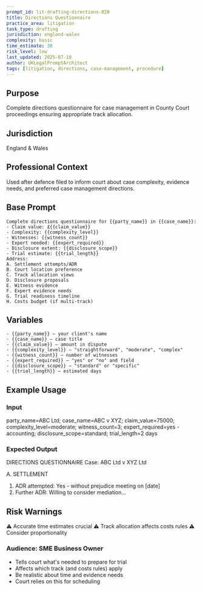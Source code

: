```yaml
---
prompt_id: lit-drafting-directions-020
title: Directions Questionnaire
practice_area: litigation
task_type: drafting
jurisdiction: england-wales
complexity: basic
time_estimate: 30
risk_level: low
last_updated: 2025-07-10
author: UKLegalPromptArchitect
tags: [litigation, directions, case-management, procedure]
---
```


## Purpose
Complete directions questionnaire for case management in County Court proceedings ensuring appropriate track allocation.

## Jurisdiction
England & Wales

## Professional Context
Used after defence filed to inform court about case complexity, evidence needs, and preferred case management directions.

## Base Prompt
```text
Complete directions questionnaire for {{party_name}} in {{case_name}}:
- Claim value: £{{claim_value}}
- Complexity: {{complexity_level}}
- Witnesses: {{witness_count}}
- Expert needed: {{expert_required}}
- Disclosure extent: {{disclosure_scope}}
- Trial estimate: {{trial_length}}
Address:
A. Settlement attempts/ADR
B. Court location preference
C. Track allocation views
D. Disclosure proposals
E. Witness evidence
F. Expert evidence needs
G. Trial readiness timeline
H. Costs budget (if multi-track)
```

## Variables
```text
- {{party_name}} – your client's name
- {{case_name}} – case title
- {{claim_value}} – amount in dispute
- {{complexity_level}} – "straightforward", "moderate", "complex"
- {{witness_count}} – number of witnesses
- {{expert_required}} – "yes" or "no" and field
- {{disclosure_scope}} – "standard" or "specific"
- {{trial_length}} – estimated days
```

## Example Usage
### Input
party_name=ABC Ltd; case_name=ABC v XYZ; claim_value=75000; complexity_level=moderate; witness_count=3; expert_required=yes - accounting; disclosure_scope=standard; trial_length=2 days

### Expected Output
DIRECTIONS QUESTIONNAIRE
Case: ABC Ltd v XYZ Ltd

A. SETTLEMENT
1. ADR attempted: Yes - without prejudice meeting on [date]
2. Further ADR: Willing to consider mediation...

## Risk Warnings
⚠️ Accurate time estimates crucial
⚠️ Track allocation affects costs rules
⚠️ Consider proportionality

### Audience: SME Business Owner
- Tells court what's needed to prepare for trial
- Affects which track (and costs rules) apply
- Be realistic about time and evidence needs
- Court relies on this for scheduling
